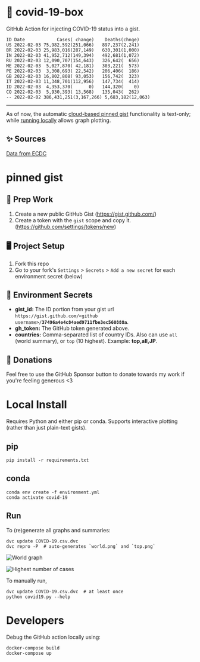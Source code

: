 # 🏥 covid-19-box

GitHub Action for injecting COVID-19 status into a gist.

```
ID Date            Cases( change)    Deaths(chnge)
US 2022-02-03 75,982,592(251,066)   897,237(2,241)
BR 2022-02-03 25,983,016(287,149)   630,301(1,000)
IN 2022-02-03 41,952,712(149,394)   492,681(1,072)
RU 2022-02-03 12,090,707(154,643)   326,642(  656)
ME 2022-02-03  5,027,870( 42,181)   303,221(  573)
PE 2022-02-03  3,308,693( 22,542)   206,406(  186)
GB 2022-02-03 16,802,808( 93,053)   156,742(  323)
IT 2022-02-03 11,348,701(112,956)   147,734(  414)
ID 2022-02-03  4,353,370(      0)   144,320(    0)
CO 2022-02-03  5,930,393( 13,568)   135,043(  262)
-- 2022-02-02 386,431,251(3,167,266) 5,683,182(12,063)
```

---

As of now, the automatic [cloud-based pinned gist](#pinned-gist) functionality is text-only;
while [running locally](#local-install) allows graph plotting.

## ✨ Sources

[Data from ECDC](https://www.ecdc.europa.eu/en/publications-data/download-todays-data-geographic-distribution-covid-19-cases-worldwide)

# pinned gist

## 🎒 Prep Work
1. Create a new public GitHub Gist (https://gist.github.com/)
1. Create a token with the `gist` scope and copy it. (https://github.com/settings/tokens/new)

## 🖥 Project Setup
1. Fork this repo
1. Go to your fork's `Settings` > `Secrets` > `Add a new secret` for each environment secret (below)

## 🤫 Environment Secrets
- **gist_id:** The ID portion from your gist url `https://gist.github.com/<github username>/`**`37496a4e4c84aed9711fbe3ec560888a`**.
- **gh_token:** The GitHub token generated above.
- **countries:** Comma-separated list of country IDs. Also can use `all` (world summary), or `top` (10 highest). Example: **top,all,JP**.

## 💸 Donations

Feel free to use the GitHub Sponsor button to donate towards my work if you're feeling generous <3

# Local Install

Requires Python and either pip or conda. Supports interactive plotting (rather than just plain-text gists).

## pip

```
pip install -r requirements.txt
```

## conda

```
conda env create -f environment.yml
conda activate covid-19
```

## Run

To (re)generate all graphs and summaries:

```
dvc update COVID-19.csv.dvc
dvc repro -P  # auto-generates `world.png` and `top.png`
```

![World graph](world.png)

![Highest number of cases](top.png)

To manually run,

```
dvc update COVID-19.csv.dvc  # at least once
python covid19.py --help
```

# Developers

Debug the GitHub action locally using:

```
docker-compose build
docker-compose up
```
